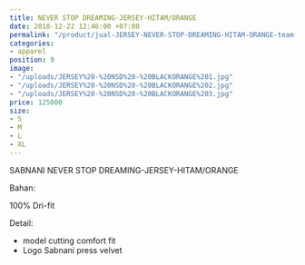 ```yaml
---
title: NEVER STOP DREAMING-JERSEY-HITAM/ORANGE
date: 2018-12-22 12:46:00 +07:00
permalink: "/product/jual-JERSEY-NEVER-STOP-DREAMING-HITAM-ORANGE-team-sepakbola.html"
categories:
- apparel
position: 9
image:
- "/uploads/JERSEY%20-%20NSD%20-%20BLACKORANGE%201.jpg"
- "/uploads/JERSEY%20-%20NSD%20-%20BLACKORANGE%202.jpg"
- "/uploads/JERSEY%20-%20NSD%20-%20BLACKORANGE%203.jpg"
price: 125000
size:
- S
- M
- L
- XL
---
```


SABNANI
NEVER STOP DREAMING-JERSEY-HITAM/ORANGE

Bahan:

100% Dri-fit


Detail:

- model cutting comfort fit
- Logo Sabnani press velvet